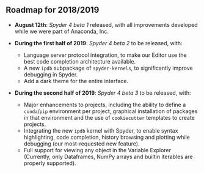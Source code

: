 ## Roadmap for 2018/2019

* **August 12th**: *Spyder 4 beta 1* released, with all improvements developed while we were part of Anaconda, Inc.

* **During the first half of 2019**: *Spyder 4 beta 2* to be released, with:
    - Language server protocol integration, to make our Editor use the best code completion architecture available.
    - A new `ipdb` subpackage of `spyder-kernels`, to significantly improve debugging in Spyder.
    - Add a dark theme for the entire interface.

* **During the second half of 2019**: *Spyder 4 beta 3* to be released, with:
    - Major enhancements to projects, including the ability to define a `conda`/`pip` environment per project, graphical installation of packages in that environment and the use of `cookiecutter` templates to create projects.
    - Integrating the new `ipdb` kernel with Spyder, to enable syntax highlighting, code completion, history browsing and plotting while debugging (our most-requested new feature).
    - Full support for viewing any object in the Variable Explorer (Currently, only Dataframes, NumPy arrays and builtin iterables are properly supported).